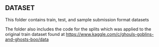 ## DATASET

This folder contains train, test, and sample submission format datasets


The folder also includes the code for the splits which was applied to the original train dataset found at
https://www.kaggle.com/c/ghouls-goblins-and-ghosts-boo/data

